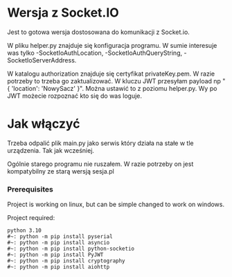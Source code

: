 # Wersja z Socket.IO

Jest to gotowa wersja dostosowana do komunikacji z Socket.io.

W pliku helper.py znajduje się konfiguracja programu. W sumie interesuje was tylko 
-SocketIoAuthLocation, 
-SocketIoAuthQueryString,
-SocketIoServerAddress.

W katalogu authorization znajduje się certyfikat privateKey.pem. W razie potrzeby to trzeba go zaktualizować.
W kluczu JWT przesyłam payload np "{ 'location': 'NowySacz' }". Można ustawić to z poziomu helper.py. Wy po JWT możecie rozpoznać kto się do was loguje.

# Jak włączyć

Trzeba odpalić plik main.py jako serwis który działa na stałe w tle urządzenia. Tak jak wcześniej.

Ogólnie starego programu nie ruszałem. W razie potrzeby on jest kompatybilny ze starą wersją sesja.pl

### Prerequisites
Project is working on linux, but can be simple changed to work on windows.

Project required:

```
python 3.10
#~: python -m pip install pyserial
#~: python -m pip install asyncio
#~: python -m pip install python-socketio
#~: python -m pip install PyJWT
#~: python -m pip install cryptography
#~: python -m pip install aiohttp
```